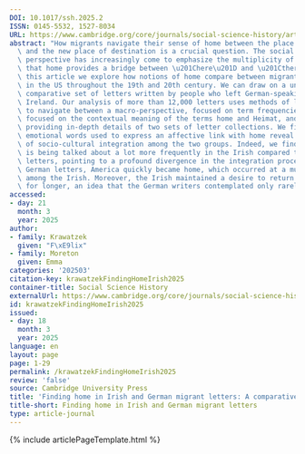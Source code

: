 ```yaml
---
DOI: 10.1017/ssh.2025.2
ISSN: 0145-5532, 1527-8034
URL: https://www.cambridge.org/core/journals/social-science-history/article/finding-home-in-irish-and-german-migrant-letters-a-comparative-analysis/B412302B070A6F3C5DEA9D92EE9708BC
abstract: "How migrants navigate their sense of home between the place left behind\
  \ and the new place of destination is a crucial question. The social scientific\
  \ perspective has increasingly come to emphasize the multiplicity of home and appreciates\
  \ that home provides a bridge between \u201Chere\u201D and \u201Cthere.\u201D In\
  \ this article we explore how notions of home compare between migrants who arrived\
  \ in the US throughout the 19th and 20th century. We can draw on a uniquely rich\
  \ comparative set of letters written by people who left German-speaking Europe or\
  \ Ireland. Our analysis of more than 12,000 letters uses methods of linguistic analysis\
  \ to navigate between a macro-perspective, focused on term frequencies, a meso-perspective\
  \ focused on the contextual meaning of the terms home and Heimat, and a micro-perspective\
  \ providing in-depth details of two sets of letter collections. We find that the\
  \ emotional words used to express an affective link with home reveal a deeper process\
  \ of socio-cultural integration among the two groups. Indeed, we find that home\
  \ is being talked about a lot more frequently in the Irish compared to the German\
  \ letters, pointing to a profound divergence in the integration process. In the\
  \ German letters, America quickly became home, which occurred at a much slower rate\
  \ among the Irish. Moreover, the Irish maintained a desire to return home to Ireland\
  \ for longer, an idea that the German writers contemplated only rarely."
accessed:
- day: 21
  month: 3
  year: 2025
author:
- family: Krawatzek
  given: "F\xE9lix"
- family: Moreton
  given: Emma
categories: '202503'
citation-key: krawatzekFindingHomeIrish2025
container-title: Social Science History
externalUrl: https://www.cambridge.org/core/journals/social-science-history/article/finding-home-in-irish-and-german-migrant-letters-a-comparative-analysis/B412302B070A6F3C5DEA9D92EE9708BC
id: krawatzekFindingHomeIrish2025
issued:
- day: 18
  month: 3
  year: 2025
language: en
layout: page
page: 1-29
permalink: /krawatzekFindingHomeIrish2025
review: 'false'
source: Cambridge University Press
title: 'Finding home in Irish and German migrant letters: A comparative analysis'
title-short: Finding home in Irish and German migrant letters
type: article-journal
---
```

{% include articlePageTemplate.html %}